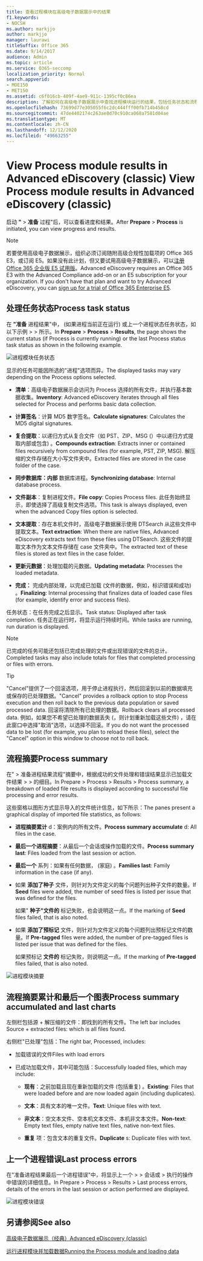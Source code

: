 ```yaml
---
title: 查看过程模块在高级电子数据展示中的结果
f1.keywords:
- NOCSH
ms.author: markjjo
author: markjjo
manager: laurawi
titleSuffix: Office 365
ms.date: 9/14/2017
audience: Admin
ms.topic: article
ms.service: O365-seccomp
localization_priority: Normal
search.appverid:
- MOE150
- MET150
ms.assetid: c6f016cb-409f-4ae9-911c-1395cf0c86ea
description: 了解如何在高级电子数据展示中查找进程模块运行的结果，包括任务状态和流程摘要。
ms.openlocfilehash: 73699d77e305055f6c2dc444fff00fb714b458cd
ms.sourcegitcommit: 47de4402174c263ae8d70c910ca068a7581d04ae
ms.translationtype: MT
ms.contentlocale: zh-CN
ms.lasthandoff: 12/12/2020
ms.locfileid: "49663255"
---
```

# <a name="view-process-module-results-in-advanced-ediscovery-classic"></a><span data-ttu-id="b916d-103">View Process module results in Advanced eDiscovery (classic) </span><span class="sxs-lookup"><span data-stu-id="b916d-103">View Process module results in Advanced eDiscovery (classic)</span></span>

<span data-ttu-id="b916d-104">启动 **"** \> **准备** 过程"后，可以查看进度和结果。</span><span class="sxs-lookup"><span data-stu-id="b916d-104">After **Prepare** \> **Process** is initiated, you can view progress and results.</span></span> 
  
> [!NOTE]
> <span data-ttu-id="b916d-p101">若要使用高级电子数据展示，组织必须订阅随附高级合规性加载项的 Office 365 E3，或订阅 E5。如果没有此计划，但又要试用高级电子数据展示，可以[注册 Office 365 企业版 E5 试用版](https://go.microsoft.com/fwlink/p/?LinkID=698279)。</span><span class="sxs-lookup"><span data-stu-id="b916d-p101">Advanced eDiscovery requires an Office 365 E3 with the Advanced Compliance add-on or an E5 subscription for your organization. If you don't have that plan and want to try Advanced eDiscovery, you can [sign up for a trial of Office 365 Enterprise E5](https://go.microsoft.com/fwlink/p/?LinkID=698279).</span></span> 
  
## <a name="process-task-status"></a><span data-ttu-id="b916d-107">处理任务状态</span><span class="sxs-lookup"><span data-stu-id="b916d-107">Process task status</span></span>

<span data-ttu-id="b916d-108">在 **"准备** 进程结果"中， (如果进程当前正在运行) 或上一个进程状态任务状态，如以下示例 \>  \> 所示。</span><span class="sxs-lookup"><span data-stu-id="b916d-108">In **Prepare** \> **Process** \> **Results**, the page shows the current status (if Process is currently running) or the last Process status task status as shown in the following example.</span></span>
  
![进程模块任务状态](../media/9430f9e7-a4dd-47c7-ac2e-2c6a60fc948b.png)
  
<span data-ttu-id="b916d-110">显示的任务可能因所选的"进程"选项而异。</span><span class="sxs-lookup"><span data-stu-id="b916d-110">The displayed tasks may vary depending on the Process options selected.</span></span> 
  
- <span data-ttu-id="b916d-111">**清单**：高级电子数据展示会访问为 Process 选择的所有文件，并执行基本数据收集。</span><span class="sxs-lookup"><span data-stu-id="b916d-111">**Inventory**: Advanced eDiscovery iterates through all files selected for Process and performs basic data collection.</span></span>
    
- <span data-ttu-id="b916d-112">**计算签名**：计算 MD5 数字签名。</span><span class="sxs-lookup"><span data-stu-id="b916d-112">**Calculate signatures**: Calculates the MD5 digital signatures.</span></span>
    
- <span data-ttu-id="b916d-113">**复合提取**：以递归方式从复合文件（如 PST、ZIP、MSG (）中以递归方式提取内部或包含) 。</span><span class="sxs-lookup"><span data-stu-id="b916d-113">**Compounds extraction**: Extracts inner or contained files recursively from compound files (for example, PST, ZIP, MSG).</span></span> <span data-ttu-id="b916d-114">解压缩的文件存储在大小写文件夹中。</span><span class="sxs-lookup"><span data-stu-id="b916d-114">Extracted files are stored in the case folder of the case.</span></span>
    
- <span data-ttu-id="b916d-115">**同步数据库：内部** 数据库进程。</span><span class="sxs-lookup"><span data-stu-id="b916d-115">**Synchronizing database**: Internal database process.</span></span>
    
- <span data-ttu-id="b916d-116">**文件副本**：复制进程文件。</span><span class="sxs-lookup"><span data-stu-id="b916d-116">**File copy**: Copies Process files.</span></span> <span data-ttu-id="b916d-117">此任务始终显示，即使选择了高级复制文件选项。</span><span class="sxs-lookup"><span data-stu-id="b916d-117">This task is always displayed, even when the advanced Copy files option is selected.</span></span>
    
- <span data-ttu-id="b916d-118">**文本提取**：存在本机文件时，高级电子数据展示使用 DTSearch 从这些文件中提取文本。</span><span class="sxs-lookup"><span data-stu-id="b916d-118">**Text extraction**: When there are native files, Advanced eDiscovery extracts text from these files using DTSearch.</span></span> <span data-ttu-id="b916d-119">这些文件的提取文本作为文本文件存储在 case 文件夹中。</span><span class="sxs-lookup"><span data-stu-id="b916d-119">The extracted text of these files is stored as text files in the case folder.</span></span>
    
- <span data-ttu-id="b916d-120">**更新元数据**：处理加载的元数据。</span><span class="sxs-lookup"><span data-stu-id="b916d-120">**Updating metadata**: Processes the loaded metadata.</span></span> 
    
- <span data-ttu-id="b916d-121">**完成：** 完成内部处理，以完成已加载 (文件的数据，例如，标识错误和成功) 。</span><span class="sxs-lookup"><span data-stu-id="b916d-121">**Finalizing**: Internal processing that finalizes data of loaded case files (for example, identify error and success files).</span></span> 
    
<span data-ttu-id="b916d-122">任务状态：在任务完成之后显示。</span><span class="sxs-lookup"><span data-stu-id="b916d-122">Task status: Displayed after task completion.</span></span> <span data-ttu-id="b916d-123">任务正在运行时，将显示运行持续时间。</span><span class="sxs-lookup"><span data-stu-id="b916d-123">While tasks are running, run duration is displayed.</span></span>
  
> [!NOTE]
> <span data-ttu-id="b916d-124">已完成的任务可能还包括已完成处理的文件或出现错误的文件的总计。</span><span class="sxs-lookup"><span data-stu-id="b916d-124">Completed tasks may also include totals for files that completed processing or files with errors.</span></span> 
  
> [!TIP]
> <span data-ttu-id="b916d-125">"Cancel"提供了一个回滚选项，用于停止进程执行，然后回滚到以前的数据填充或保存的已处理数据。</span><span class="sxs-lookup"><span data-stu-id="b916d-125">"Cancel" provides a rollback option to stop Process execution and then roll back to the previous data population or saved processed data.</span></span> <span data-ttu-id="b916d-126">回滚将清除所有已处理的数据。</span><span class="sxs-lookup"><span data-stu-id="b916d-126">Rollback clears all processed data.</span></span> <span data-ttu-id="b916d-127">例如，如果您不希望已处理的数据丢失 (，则计划重新加载这些文件) ，请在此窗口中选择"取消"选项，以选择不回滚。</span><span class="sxs-lookup"><span data-stu-id="b916d-127">If you do not want the processed data to be lost (for example, you plan to reload these files), select the "Cancel" option in this window to choose not to roll back.</span></span> 
  
## <a name="process-summary"></a><span data-ttu-id="b916d-128">流程摘要</span><span class="sxs-lookup"><span data-stu-id="b916d-128">Process summary</span></span>

<span data-ttu-id="b916d-129">在" \> 准备进程结果流程"摘要中，根据成功的文件处理和错误结果显示已加载文件结果 \> \> 的细目。</span><span class="sxs-lookup"><span data-stu-id="b916d-129">In Prepare \> Process \> Results \> Process summary, a breakdown of loaded file results is displayed according to successful file processing and error results.</span></span>
  
<span data-ttu-id="b916d-130">这些窗格以图形方式显示导入的文件统计信息，如下所示：</span><span class="sxs-lookup"><span data-stu-id="b916d-130">The panes present a graphical display of imported file statistics, as follows:</span></span>
  
- <span data-ttu-id="b916d-131">**进程摘要累计** d：案例内的所有文件。</span><span class="sxs-lookup"><span data-stu-id="b916d-131">**Process summary accumulate** d: All files in the case.</span></span>
    
- <span data-ttu-id="b916d-132">**最后一个进程摘要**：从最后一个会话或操作加载的文件。</span><span class="sxs-lookup"><span data-stu-id="b916d-132">**Process summary last**: Files loaded from the last session or action.</span></span> 
    
- <span data-ttu-id="b916d-133">**最后一个** 系列：如果有任何数据， (家庭) 。</span><span class="sxs-lookup"><span data-stu-id="b916d-133">**Families last**: Family information in the case (if any).</span></span>
    
- <span data-ttu-id="b916d-134">如果 **添加了种子** 文件，则针对为文件定义的每个问题列出种子文件的数量。</span><span class="sxs-lookup"><span data-stu-id="b916d-134">If **Seed** files were added, the number of seed files is listed per issue that was defined for the files.</span></span> 
    
    <span data-ttu-id="b916d-135">如果" **种子"文件的** 标记失败，也会说明这一点。</span><span class="sxs-lookup"><span data-stu-id="b916d-135">If the marking of **Seed** files failed, that is also noted.</span></span> 
    
- <span data-ttu-id="b916d-136">如果 **添加了预标记** 文件，则针对为文件定义的每个问题列出预标记文件的数量。</span><span class="sxs-lookup"><span data-stu-id="b916d-136">If **Pre-tagged** files were added, the number of pre-tagged files is listed per issue that was defined for the files.</span></span> 
    
    <span data-ttu-id="b916d-137">如果预标记 **文件的** 标记失败，则说明这一点。</span><span class="sxs-lookup"><span data-stu-id="b916d-137">If the marking of **Pre-tagged** files failed, that is also noted.</span></span> 
    
![进程模块摘要](../media/2086a691-9e3d-4117-beb2-a5c3a9a4cc94.png)
  
## <a name="process-summary-accumulated-and-last-charts"></a><span data-ttu-id="b916d-139">流程摘要累计和最后一个图表</span><span class="sxs-lookup"><span data-stu-id="b916d-139">Process summary accumulated and last charts</span></span>

<span data-ttu-id="b916d-140">左侧栏包括源 + 解压缩的文件：即找到的所有文件。</span><span class="sxs-lookup"><span data-stu-id="b916d-140">The left bar includes Source + extracted files: which is all files found.</span></span> 
  
<span data-ttu-id="b916d-141">右侧栏"已处理"包括：</span><span class="sxs-lookup"><span data-stu-id="b916d-141">The right bar, Processed, includes:</span></span>
  
- <span data-ttu-id="b916d-142">加载错误的文件</span><span class="sxs-lookup"><span data-stu-id="b916d-142">Files with load errors</span></span>
    
- <span data-ttu-id="b916d-143">已成功加载文件，其中可能包括：</span><span class="sxs-lookup"><span data-stu-id="b916d-143">Successfully loaded files, which may include:</span></span> 
    
  - <span data-ttu-id="b916d-144">**现有**：之前加载且现在重新加载的文件 (包括重复) 。</span><span class="sxs-lookup"><span data-stu-id="b916d-144">**Existing**: Files that were loaded before and are now loaded again (including duplicates).</span></span>
    
  - <span data-ttu-id="b916d-145">**文本**：具有文本的唯一文件。</span><span class="sxs-lookup"><span data-stu-id="b916d-145">**Text**: Unique files with text.</span></span>
    
  - <span data-ttu-id="b916d-146">**非文本**：空文本文件、空本机文本文件、本机非文本文件。</span><span class="sxs-lookup"><span data-stu-id="b916d-146">**Non-text**: Empty text files, empty native text files, native non-text files.</span></span> 
    
  - <span data-ttu-id="b916d-147">**重复** 项：包含文本的重复文件。</span><span class="sxs-lookup"><span data-stu-id="b916d-147">**Duplicate** s: Duplicate files with text.</span></span>
    
## <a name="last-process-errors"></a><span data-ttu-id="b916d-148">上一个进程错误</span><span class="sxs-lookup"><span data-stu-id="b916d-148">Last process errors</span></span>

<span data-ttu-id="b916d-149">在"准备进程结果最后一个进程错误"中，将显示上一个 \> \> 会话或 \> 执行的操作中错误的详细信息。</span><span class="sxs-lookup"><span data-stu-id="b916d-149">In Prepare \> Process \> Results \> Last process errors, details of the errors in the last session or action performed are displayed.</span></span>
  
![进程模块错误](../media/4771d0f4-4217-445a-9ba4-8b6541c5ad09.png)
  
## <a name="see-also"></a><span data-ttu-id="b916d-151">另请参阅</span><span class="sxs-lookup"><span data-stu-id="b916d-151">See also</span></span>

[<span data-ttu-id="b916d-152">高级电子数据展示（经典）</span><span class="sxs-lookup"><span data-stu-id="b916d-152">Advanced eDiscovery (classic)</span></span>](office-365-advanced-ediscovery.md)
  
[<span data-ttu-id="b916d-153">运行进程模块并加载数据</span><span class="sxs-lookup"><span data-stu-id="b916d-153">Running the Process module and loading data</span></span>](run-the-process-module-and-load-data-in-advanced-ediscovery.md)

